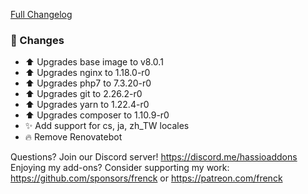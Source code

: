 [Full Changelog][changelog]

### 🔨 Changes

- ⬆ Upgrades base image to v8.0.1
- ⬆ Upgrades nginx to 1.18.0-r0
- ⬆ Upgrades php7 to 7.3.20-r0
- ⬆ Upgrades git to 2.26.2-r0
- ⬆ Upgrades yarn to 1.22.4-r0
- ⬆ Upgrades composer to 1.10.9-r0
- ✨ Add support for cs, ja, zh_TW locales
- 🔥 Remove Renovatebot

[changelog]: https://github.com/hassio-addons/addon-grocy/compare/v0.8.0...v0.9.0

Questions? Join our Discord server! https://discord.me/hassioaddons
Enjoying my add-ons? Consider supporting my work:
https://github.com/sponsors/frenck or https://patreon.com/frenck